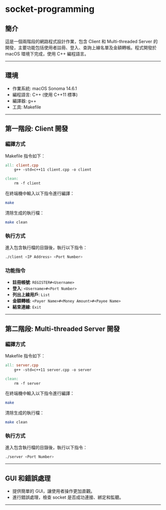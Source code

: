 # socket-programming

## 簡介
這是一個兩階段的網路程式設計作業，包含 Client 和 Multi-threaded Server 的開發，主要功能包括使用者註冊、登入、查詢上線名單及金額轉帳。程式開發於 macOS 環境下完成，使用 C++ 編程語言。

---

## 環境
- 作業系統: macOS Sonoma 14.6.1
- 編程語言: C++ (使用 C++11 標準)
- 編譯器: g++
- 工具: Makefile

---

## 第一階段: Client 開發

### 編譯方式
Makefile 指令如下：
```makefile
all: client.cpp
	g++ -std=c++11 client.cpp -o client

clean:
	rm -f client
```
在終端機中輸入以下指令進行編譯：
```bash
make
```
清除生成的執行檔：
```bash
make clean
```

### 執行方式
進入包含執行檔的目錄後，執行以下指令：
```bash
./client <IP Address> <Port Number>
```

### 功能指令
- **註冊帳號**: `REGISTER#<Username>`
- **登入**: `<Username>#<Port Number>`
- **列出上線用戶**: `List`
- **金額轉帳**: `<Payer Name>#<Money Amount>#<Payee Name>`
- **結束連線**: `Exit`

---

## 第二階段: Multi-threaded Server 開發

### 編譯方式
Makefile 指令如下：
```makefile
all: server.cpp
	g++ -std=c++11 server.cpp -o server

clean:
	rm -f server
```
在終端機中輸入以下指令進行編譯：
```bash
make
```
清除生成的執行檔：
```bash
make clean
```

### 執行方式
進入包含執行檔的目錄後，執行以下指令：
```bash
./server <Port Number>
```

---

## GUI 和錯誤處理
- 提供簡單的 GUI，讓使用者操作更加直觀。
- 進行錯誤處理，檢查 socket 是否成功連接、綁定和監聽。

---
